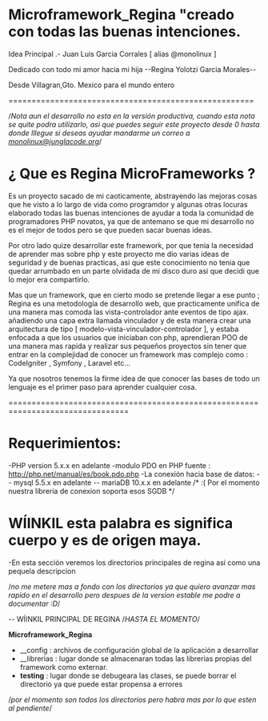 # Microframework_Regina "creado con todas las buenas intenciones.

Idea Principal .- Juan Luis Garcia Corrales [ alias @monolinux ]

Dedicado con todo mi amor hacia mi hija  --Regina Yolotzi Garcia Morales--

Desde Villagran,Gto. Mexico para el mundo entero

=====================================================

/*Nota aun el desarrollo no esta en la versión productiva, cuando esta nota se quite podra utilizarlo,
 asi que puedes seguir este proyecto desde 0 hasta donde lllegue si deseas ayudar mandarme un correo a monolinux@junglacode.org*/

# ¿ Que es Regina MicroFrameworks ?

Es un proyecto sacado de mi caoticamente, abstrayendo las mejoras cosas que he visto a lo largo de vida como programdor y 
algunas otras locuras elaborado todas las buenas intenciones de ayudar a toda la comunidad de programadores PHP novatos, ya que de antemano se 
que mi desarrollo no es el mejor de todos pero se que pueden sacar buenas ideas. 

Por otro lado quize desarrollar este framework, por que tenia la necesidad de aprender mas sobre php y este proyecto me dio 
varias ideas de seguridad y de buenas practicas, asi que este conocimiento no tenia que quedar arrumbado en un parte olvidada de mi disco duro
asi que decidi que lo mejor era compartirlo.

Mas que un framework, que en cierto modo se pretende llegar a ese punto ; Regina es una metodología de desarrollo web, 
que practicamente unifica de una manera mas comoda las vista-controlador ante eventos de tipo ajax. añadiendo una capa 
extra llamada vinculador y de esta manera crear una arquitectura de tipo [ modelo-vista-vinculador-controlador ], 
y estaba enfocada a que los usuarios que iniciaban con php, aprendieran POO de una manera mas rapida y realizar sus pequeños proyectos 
sin tener que entrar en la complejidad de conocer un framework mas complejo como : CodeIgniter , Symfony , Laravel etc...

Ya que nosotros tenemos la firme idea de que conocer las bases de todo un lenguaje es el primer paso para aprender cualquier cosa.

================================================================================

# Requerimientos:
-PHP version 5.x.x en adelante
-modulo PDO en PHP fuente : http://php.net/manual/es/book.pdo.php
-La conexión hacia base de datos:
 -- mysql 5.5.x en adelante
 -- mariaDB 10.x.x en adelante
/* :( Por el momento nuestra libreria de conexion soporta esos SGDB */

# WÍINKIL esta palabra es significa cuerpo y es de origen maya. 

-En esta sección veremos los directorios principales de regina asi como una pequela descripcion

/*no me metere mas a fondo con los directorios ya que quiero avanzar mas rapido en el desarrollo
pero despues de la version estable me podre a documentar :D*/

-- WÍINKIL PRINCIPAL DE REGINA /*HASTA EL MOMENTO*/

**Microframework_Regina**
- __config : archivos de configuración global de la aplicación a desarrollar
- __librerias : lugar donde se almacenaran todas las librerias propias del framework como externar.
- __testing__ : lugar donde se debugeara las clases, se puede borrar el directorio ya que puede estar propensa a errores

 /*por el momento son todos los directorios pero habra mas por lo que esten al pendiente*/
